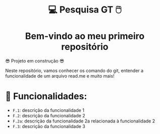 <H1 align=center>  💻 Pesquisa GT 🖱️
<h1 align="center"> Bem-vindo ao meu primeiro repositório</h1>
😎 Projeto em construção  😎

<P>Neste repositório, vamos conhecer os comando do git, entender a funcionalidade de um arquivo read.me e muito mais!</P>

# 👷 Funcionalidades:

- `F.1`: descrição da funcionalidade 1
- `F.2`: descrição da funcionalidade 2
- `F.2a`: descrição da funcionalidade 2a relacionada à funcionalidade 2
- `F.3`: descrição da funcionalidade 3
